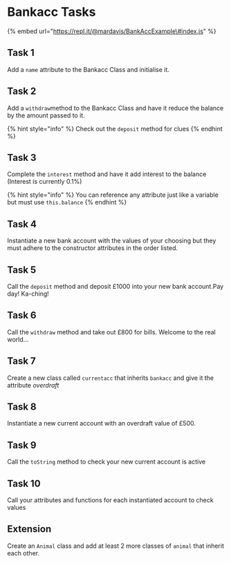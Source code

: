 # Bankacc Tasks

{% embed url="https://repl.it/@mardavis/BankAccExample\#index.js" %}

## Task 1

Add a `name` attribute to the Bankacc Class and initialise it.

## Task 2

Add a `withdraw`method to the Bankacc Class and have it reduce the balance by the amount passed to it.

{% hint style="info" %}
Check out the `deposit` method for clues
{% endhint %}

## Task 3

Complete the `interest` method and have it add interest to the balance \(Interest is currently 0.1%\)

{% hint style="info" %}
You can reference any attribute just like a variable but must use `this.balance`
{% endhint %}

## Task 4

Instantiate a new bank account with the values of your choosing but they must adhere to the constructor attributes in the order listed.

## Task 5

Call the `deposit` method and deposit £1000 into your new bank account.Pay day! Ka-ching!

## Task 6

Call the `withdraw` method and take out £800 for bills. Welcome to the real world...

## Task 7

Create a new class called `currentacc` that inherits `bankacc` and give it the attribute _overdraft_

## Task 8

Instantiate a new current account with an overdraft value of £500. 

## Task 9

Call the `toString` method to check your new current account is active

## Task 10

Call your attributes and functions for each instantiated account to check values

## Extension

Create an `Animal` class and add at least 2 more classes of `animal` that inherit each other.

